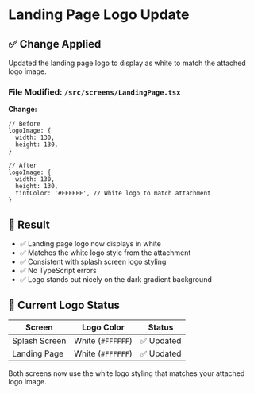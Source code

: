 # Landing Page Logo Update

## ✅ Change Applied

Updated the landing page logo to display as white to match the attached logo image.

### File Modified: `/src/screens/LandingPage.tsx`

**Change:**
```tsx
// Before
logoImage: {
  width: 130,
  height: 130,
}

// After  
logoImage: {
  width: 130,
  height: 130,
  tintColor: '#FFFFFF', // White logo to match attachment
}
```

## 🎯 Result

- ✅ Landing page logo now displays in white
- ✅ Matches the white logo style from the attachment
- ✅ Consistent with splash screen logo styling
- ✅ No TypeScript errors
- ✅ Logo stands out nicely on the dark gradient background

## 📱 Current Logo Status

| Screen | Logo Color | Status |
|--------|------------|--------|
| Splash Screen | White (`#FFFFFF`) | ✅ Updated |
| Landing Page | White (`#FFFFFF`) | ✅ Updated |

Both screens now use the white logo styling that matches your attached logo image.
